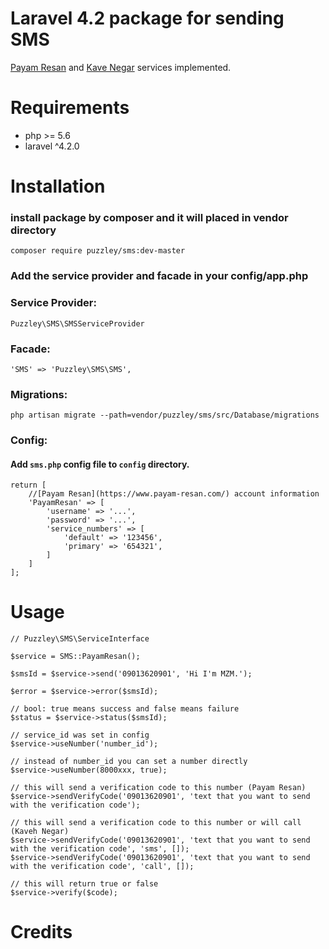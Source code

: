 Laravel 4.2 package for sending SMS
=====================
[Payam Resan](https://www.payam-resan.com/) and [Kave Negar](https://kavenegar.com/) services implemented.

Requirements
============
* php >= 5.6
* laravel ^4.2.0

Installation
============
### install package by composer and it will placed in vendor directory

`composer require puzzley/sms:dev-master`

### Add the service provider and facade in your config/app.php

### Service Provider:

`Puzzley\SMS\SMSServiceProvider`

### Facade:

`'SMS' => 'Puzzley\SMS\SMS',`

### Migrations:

`php artisan migrate --path=vendor/puzzley/sms/src/Database/migrations`

### Config:
#### Add `sms.php` config file to `config` directory.

```    
return [
    //[Payam Resan](https://www.payam-resan.com/) account information
    'PayamResan' => [
        'username' => '...',
        'password' => '...',
        'service_numbers' => [
            'default' => '123456',
            'primary' => '654321',
        ]
    ]
];
```

Usage
=====
    // Puzzley\SMS\ServiceInterface
    
    $service = SMS::PayamResan();
    
    $smsId = $service->send('09013620901', 'Hi I'm MZM.');
    
    $error = $service->error($smsId);
    
    // bool: true means success and false means failure
    $status = $service->status($smsId);

    // service_id was set in config
    $service->useNumber('number_id');
    
    // instead of number_id you can set a number directly
    $service->useNumber(8000xxx, true);

    // this will send a verification code to this number (Payam Resan)
    $service->sendVerifyCode('09013620901', 'text that you want to send with the verification code');

    // this will send a verification code to this number or will call (Kaveh Negar)
    $service->sendVerifyCode('09013620901', 'text that you want to send with the verification code', 'sms', []);
    $service->sendVerifyCode('09013620901', 'text that you want to send with the verification code', 'call', []);
    
    // this will return true or false
    $service->verify($code);

Credits
=======
